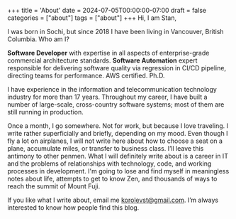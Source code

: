 +++
title = 'About'
date = 2024-07-05T00:00:00-07:00
draft = false
categories = ["about"]
tags = ["about"]
+++
Hi, I am Stan,

I was born in Sochi, but since 2018 I have been living in Vancouver, British Columbia. Who am I?

**Software Developer** with expertise in all aspects of enterprise-grade commercial architecture standards. **Software Automation** expert responsible for delivering software quality via regression in CI/CD pipeline, directing teams for performance. AWS certified. Ph.D.

I have experience in the information and telecommunication technology industry for more than 17 years. Throughout my career, I have built a number of large-scale, cross-country software systems; most of them are still running in production. 

Once a month, I go somewhere. Not for work, but because I love traveling. I write rather superficially and briefly, depending on my mood. Even though I fly a lot on airplanes, I will not write here about how to choose a seat on a plane, accumulate miles, or transfer to business class. I’ll leave this antimony to other penmen. What I will definitely write about is a career in IT and the problems of relationships with technology, code, and working processes in development. I'm going to lose and find myself in meaningless notes about life, attempts to get to know Zen, and thousands of ways to reach the summit of Mount Fuji.

If you like what I write about, email me [korolevst@gmail.com](mailto:korolevst@gmail.com). I’m always interested to know how people find this blog.
